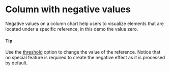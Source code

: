 # Column with negative values
Negative values on a column chart help users to visualize elements that are located under a specific reference, in this demo the value zero. 

#### Tip
Use the [threshold](http://api.highcharts.com/highcharts/series%3Ccolumn%3E.threshold) option to change the value of the reference.
Notice that no special feature is required to create the negative effect as it is processed by default.